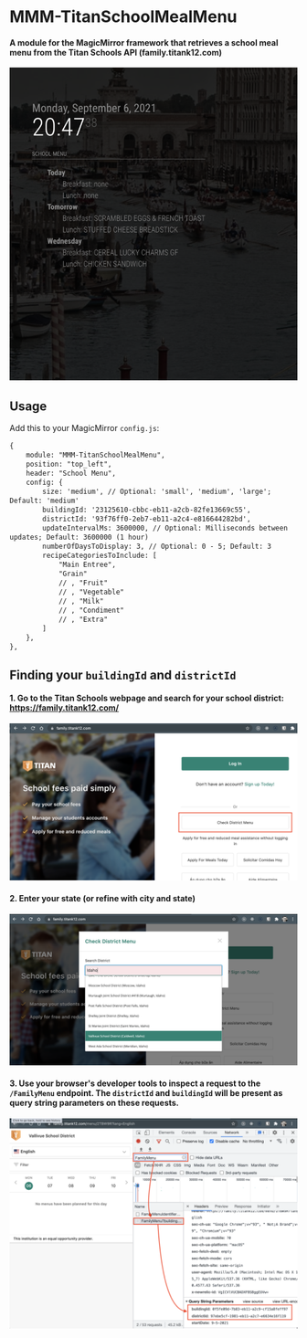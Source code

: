 # MMM-TitanSchoolMealMenu

#### A module for the MagicMirror framework that retrieves a school meal menu from the Titan Schools API (family.titank12.com)

![Screenshot](./docs/screenshot.png)

## Usage

Add this to your MagicMirror `config.js`:

    {
        module: "MMM-TitanSchoolMealMenu",
        position: "top_left",
        header: "School Menu",
        config: {
            size: 'medium', // Optional: 'small', 'medium', 'large'; Default: 'medium'
            buildingId: '23125610-cbbc-eb11-a2cb-82fe13669c55',
            districtId: '93f76ff0-2eb7-eb11-a2c4-e816644282bd',
            updateIntervalMs: 3600000, // Optional: Milliseconds between updates; Default: 3600000 (1 hour)
            numberOfDaysToDisplay: 3, // Optional: 0 - 5; Default: 3
            recipeCategoriesToInclude: [
                "Main Entree",
                "Grain"
                // , "Fruit"
                // , "Vegetable"
                // , "Milk"
                // , "Condiment"
                // , "Extra"
            ]
        },
    },

## Finding your `buildingId` and `districtId`

#### 1. Go to the Titan Schools webpage and search for your school district: https://family.titank12.com/

![Search for your school district](./docs/step1.png)

#### 2. Enter your state (or refine with city and state)

![Use the search box to search by city/state](./docs/step2.png)

#### 3. Use your browser's developer tools to inspect a request to the `/FamilyMenu` endpoint. The `districtId` and `buildingId` will be present as query string parameters on these requests.

![Use developer tools to inspect a network request](./docs/step3.png)
